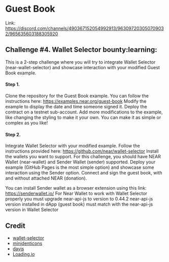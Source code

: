 Guest Book
==========

Link: https://discord.com/channels/490367152054992913/963097203050709032/965635603188305920

## Challenge #4. Wallet Selector bounty:learning: 
This is a 2-step challenge where you will try to integrate Wallet Selector (near-wallet-selector) and showcase interaction with your modified Guest Book example.

#### Step 1.
Clone the repository for the Guest Book example. You can follow the instructions here: https://examples.near.org/guest-book
Modify the example to display the date and time someone signed it. Deploy the contract on a testnet sub-account. Add more modifications to the example, like changing the styling to make it your own. You can make it as simple or complex as you like! 

#### Step 2.
Integrate Wallet Selector with your modified example. Follow the instructions provided here: https://github.com/near/wallet-selector
Install the wallets you want to support. For this challenge, you should have NEAR Wallet (near-wallet) and Sender Wallet (sender) supported. Deploy your example (GitHub Pages is the most simple option) and showcase some interaction using the Sender option. Connect and sign the guest book, with and without attached NEAR (donation).

You can install Sender wallet as a browser extension using this link: https://senderwallet.io/
For Near Wallet to work with Wallet Selector properly you must upgrade near-api-js to version to 0.44.2
near-api-js version installed in dApp (guest book) must match with the near-api-js version in Wallet Selector


## Credit

- [wallet-selector](https://github.com/near/wallet-selector)
- [minidenticons](https://github.com/laurentpayot/minidenticons)
- [dayjs](https://day.js.org/)
- [Loading.io](https://loading.io/css/)